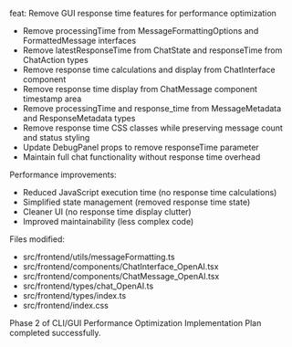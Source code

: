 feat: Remove GUI response time features for performance optimization

- Remove processingTime from MessageFormattingOptions and FormattedMessage interfaces
- Remove latestResponseTime from ChatState and responseTime from ChatAction types
- Remove response time calculations and display from ChatInterface component
- Remove response time display from ChatMessage component timestamp area
- Remove processingTime and response_time from MessageMetadata and ResponseMetadata types
- Remove response time CSS classes while preserving message count and status styling
- Update DebugPanel props to remove responseTime parameter
- Maintain full chat functionality without response time overhead

Performance improvements:
- Reduced JavaScript execution time (no response time calculations)
- Simplified state management (removed response time state)
- Cleaner UI (no response time display clutter)
- Improved maintainability (less complex code)

Files modified:
- src/frontend/utils/messageFormatting.ts
- src/frontend/components/ChatInterface_OpenAI.tsx
- src/frontend/components/ChatMessage_OpenAI.tsx
- src/frontend/types/chat_OpenAI.ts
- src/frontend/types/index.ts
- src/frontend/index.css

Phase 2 of CLI/GUI Performance Optimization Implementation Plan completed successfully.